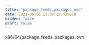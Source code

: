 ```yaml
---
title: "package_feeds_packages_ovn"
date: 2021-05-06 11:38:12.439618
hidden: false
draft: false
---
```


x86/64/package_feeds_packages_ovn

